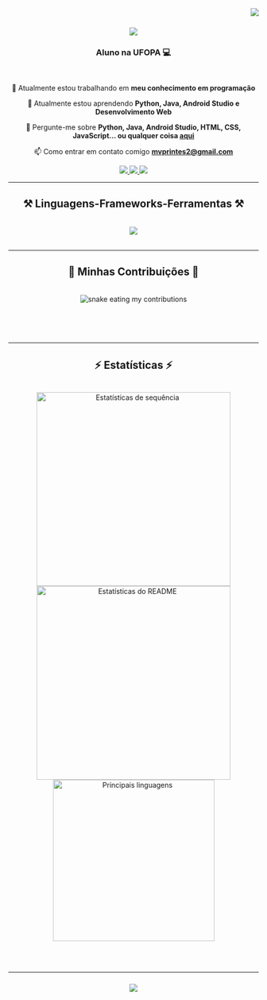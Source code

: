 <img align="right" src="https://visitor-badge.laobi.icu/badge?page_id=FelipeMzero.FelipeMzero" />

<h1 align="center">
    <img src="https://readme-typing-svg.herokuapp.com/?font=Righteous&size=35&center=true&vCenter=true&width=500&height=70&duration=4000&lines=Olá!+Sou+o+Felipe+Monteiro+👺🖖;" />
</h1>

<h3 align="center">Aluno na UFOPA 💻</h3>

<br/>

<div align="center">
 
 🔭 Atualmente estou trabalhando em **meu conhecimento em programação**
 
 🌱 Atualmente estou aprendendo **Python, Java, Android Studio e Desenvolvimento Web**

 💬 Pergunte-me sobre **Python, Java, Android Studio, HTML, CSS, JavaScript... ou qualquer coisa [aqui](https://github.com/FelipeMzero/FelipeMzero/issues)**

 📫 Como entrar em contato comigo **mvprintes2@gmail.com**
 
 </div>
 
<div align="center"> 
  <a href="https://www.linkedin.com/in/mvprintes/">
    <img src="https://img.shields.io/badge/LinkedIn-0077B5?style=for-the-badge&logo=linkedin&logoColor=white" />
  </a>
  <a href="mailto:mvprintes2@gmail.com">
    <img src="https://img.shields.io/badge/Gmail-D14836?style=for-the-badge&logo=gmail&logoColor=white" />
  </a>
  <a href="https://github.com/FelipeMzero">
     <img src="https://img.shields.io/badge/GitHub-100000?style=for-the-badge&logo=github&logoColor=white" /> <!-- Você também pode usar outras opções de ícone, como todoist, sqlite, safari, google-chrome -->
  </a>
</div>

 <hr/>
 
<h2 align="center">⚒️ Linguagens-Frameworks-Ferramentas ⚒️</h2>
<br/>
<div align="center">
    <img src="https://skillicons.dev/icons?i=python,java,android,html5,css3,javascript" /><br>
</div>

<br/>
<hr/>

<div align="center">
  <h2>🐍 Minhas Contribuições 🐍</h2>
  <br>
  <img alt="snake eating my contributions" src="https://raw.githubusercontent.com/FelipeMzero/FelipeMzero/main/.github/workflows/github-contribution-grid-snake.svg" />
</div>

  <br/><br/><br/>
</div>

<hr/>

<h2 align="center">⚡ Estatísticas ⚡</h2>
<br>
<div align=center>
  <img width=390 src="https://streak-stats.demolab.com/?user=FelipeMzero&count_private=true&theme=react&border_radius=10" alt="Estatísticas de sequência" />
  <img width=390 src="https://github-readme-stats.vercel.app/api?username=FelipeMzero&count_private=true&show_icons=true&theme=react&rank_icon=github&border_radius=10" alt="Estatísticas do README" />
  <br/>
  <img width=325 align="center" src="https://github-readme-stats.vercel.app/api/top-langs/?username=FelipeMzero&hide=HTML&langs_count=8&layout=compact&theme=react&border_radius=10&size_weight=0.5&count_weight=0.5&exclude_repo=github-readme-stats" alt="Principais linguagens" />
</div>

<br/><br/>
<hr/>

<h3 align="center">
    <img src="https://readme-typing-svg.herokuapp.com/?font=Righteous&size=25&center=true&vCenter=true&width=500&height=70&duration=4000&lines=Obrigado+pela+visita!+✌️;Envie-me+uma+mensagem+no+LinkedIn!;Estou+sempre+disposto+a+colaborar+:)">
</h3>

<br/>

